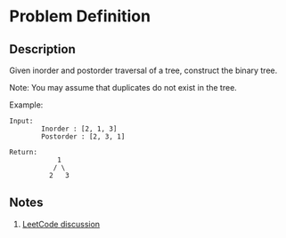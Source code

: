 # Problem Definition

## Description

Given inorder and postorder traversal of a tree, construct the binary tree.

Note: You may assume that duplicates do not exist in the tree.

Example:

```text
Input:
        Inorder : [2, 1, 3]
        Postorder : [2, 3, 1]

Return:
            1
           / \
          2   3
```

## Notes

1. [LeetCode discussion](https://leetcode.com/problems/construct-binary-tree-from-inorder-and-postorder-traversal/discuss/34782/My-recursive-Java-code-with-O(n)-time-and-O(n)-space)